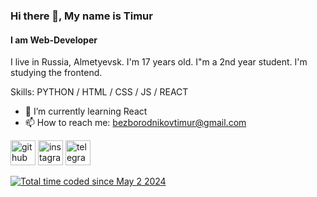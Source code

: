 ### Hi there 👋, My name is Timur
#### I am Web-Developer
I live in Russia, Almetyevsk. I'm 17 years old. I"m a 2nd year student. I'm studying the frontend. 

Skills: PYTHON / HTML / CSS / JS / REACT 

- 🌱 I’m currently learning React 
- 📫 How to reach me: bezborodnikovtimur@gmail.com 

[<img src='https://cdn.jsdelivr.net/npm/simple-icons@3.0.1/icons/github.svg' alt='github' height='40'>](https://github.com/@lnnsss)  [<img src='https://cdn.jsdelivr.net/npm/simple-icons@3.0.1/icons/instagram.svg' alt='instagram' height='40'>](https://www.instagram.com/@l1lines/)  [<img src='https://cdn.jsdelivr.net/npm/simple-icons@3.0.1/icons/telegram.svg' alt='telegram' height='40'>](https://t.me/l1lines)  

<a href="https://wakatime.com/@f358198d-3964-40b3-b70a-bfd88e5fc649"><img src="https://wakatime.com/badge/user/f358198d-3964-40b3-b70a-bfd88e5fc649.svg" alt="Total time coded since May 2 2024" /></a>
